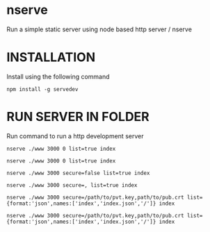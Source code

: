 # nserve

Run a simple static server using node based http server / nserve

# INSTALLATION

Install using the following command

`npm install -g servedev`

# RUN SERVER IN FOLDER

Run command to run a http development server

`nserve ./www 3000 0 list=true index`

`nserve ./www 3000 0 list=true index`

`nserve ./www 3000 secure=false list=true index`

`nserve ./www 3000 secure=, list=true index`

<!-- `nserve ./www 3000 secure=, list=false index` -->

<!-- `nserve ./www 3000 secure=/path/to/pvt.key,path/to/pub.crt list={format:'json',names:['index','index.json','/']} index` -->

`nserve ./www 3000 secure=/path/to/pvt.key,path/to/pub.crt list={format:'json',names:['index','index.json','/']} index`

`nserve ./www 3000 secure=/path/to/pvt.key,path/to/pub.crt list={format:'json',names:['index','index.json','/']} index`

